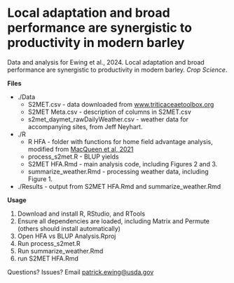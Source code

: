 # Local adaptation and broad performance are synergistic to productivity in modern barley
Data and analysis for Ewing et al., 2024. Local adaptation and broad performance are synergistic to productivity in modern barley. *Crop Science*.

**Files**

- ./Data
  - S2MET.csv - data downloaded from www.triticaceaetoolbox.org
  - S2MET Meta.csv - description of columns in S2MET.csv
  - s2met_daymet_rawDailyWeather.csv - weather data for accompanying sites, from Jeff Neyhart.
- ./R
  - R HFA - folder with functions for home field advantage analysis, modified from [MacQueen et al, 2021](https://doi.org/10.1002/csc2.20694)
  - process_s2met.R - BLUP yields
  - S2MET HFA.Rmd - main analysis code, including Figures 2 and 3.
  - summarize_weather.Rmd - processing weather data, including Figure 1.
- ./Results - output from S2MET HFA.Rmd and summarize_weather.Rmd

**Usage**

1. Download and install R, RStudio, and RTools
2. Ensure all dependencies are loaded, including Matrix and Permute (others should install automatically)
3. Open HFA vs BLUP Analysis.Rproj
4. Run process_s2met.R
5. Run summarize_weather.Rmd
6. run S2MET HFA.Rmd

Questions? Issues? Email patrick.ewing@usda.gov
